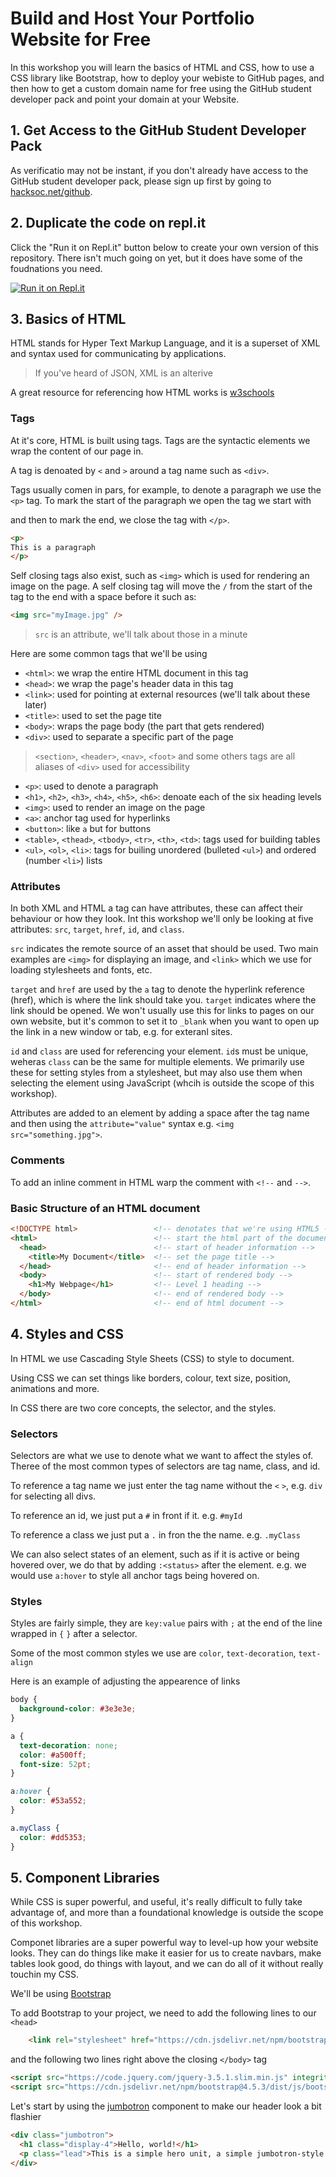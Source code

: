 # Build and Host Your Portfolio Website for Free
In this workshop you will learn the basics of HTML and CSS, how to use a CSS library like Bootstrap, how to deploy your webiste to GitHub pages, and then how to get a custom domain name for free using the GitHub student developer pack and point your domain at your Website.

## 1. Get Access to the GitHub Student Developer Pack
As verificatio may not be instant, if you don't already have access to the GitHub student developer pack, please sign up first by going to [hacksoc.net/github](https://hacksoc.net/github).

## 2. Duplicate the code on repl.it
Click the "Run it on Repl.it" button below to create your own version of this repository. There isn't much going on yet, but it does have some of the foudnations you need.

[![Run it on Repl.it](https://repl.it/badge/github/aaronosher/first-portfolio)](https://repl.it/github/aaronosher/first-portfolio)

## 3. Basics of HTML
HTML stands for Hyper Text Markup Language, and it is a superset of XML and syntax used for communicating by applications.

> If you've heard of JSON, XML is an alterive

A great resource for referencing how HTML works is [w3schools](https://www.w3schools.com/html/)

### Tags
At it's core, HTML is built using tags. Tags are the syntactic elements we wrap the content of our page in.

A tag is denoated by `<` and `>` around a tag name such as `<div>`.

Tags usually comen in pars, for example, to denote a paragraph we use the `<p>` tag. To mark the start of the paragraph we open the tag we start with <p> and then to mark the end, we close the tag with `</p>`.

```html
<p>
This is a paragraph
</p>
```

Self closing tags also exist, such as `<img>` which is used for rendering an image on the page. A self closing tag will move the `/` from the start of the tag to the end with a space before it such as:

```html
<img src="myImage.jpg" />
```
> `src` is an attribute, we'll talk about those in a minute

Here are some common tags that we'll be using

 - `<html>`: we wrap the entire HTML document in this tag
 - `<head>`: we wrap the page's header data in this tag
 - `<link>`: used for pointing at external resources (we'll talk about these later)
 - `<title>`: used to set the page tite
 - `<body>`: wraps the page body (the part that gets rendered)
 - `<div>`: used to separate a specific part of the page
 > `<section>`, `<header>`, `<nav>`, `<foot>` and some others tags are all aliases of `<div>` used for accessibility
 - `<p>`: used to denote a paragraph
 - `<h1>`, `<h2>`, `<h3>`, `<h4>`, `<h5>`, `<h6>`: denoate each of the six heading levels
 - `<img>`: used to render an image on the page
 - `<a>`: anchor tag used for hyperlinks
 - `<button>`: like `a` but for buttons
 - `<table>`, `<thead>`, `<tbody>`, `<tr>`, `<th>`, `<td>`: tags used for building tables
 - `<ul>`, `<ol>`, `<li>`: tags for builing unordered (bulleted `<ul>`) and ordered (number `<li>`) lists

### Attributes
In both XML and HTML a tag can have attributes, these can affect their behaviour or how they look. Int this workshop we'll only be looking at five attributes: `src`, `target`, `href`, `id`, and `class`.

`src` indicates the remote source of an asset that should be used. Two main examples are `<img>` for displaying an image, and `<link>` which we use for loading stylesheets and fonts, etc.

`target` and `href` are used by the `a` tag to denote the hyperlink reference (href), which is where the link should take you. `target` indicates where the link should be opened. We won't usually use this for links to pages on our own website, but it's common to set it to `_blank` when you want to open up the link in a new window or tab, e.g. for exteranl sites.

`id` and `class` are used for referencing your element. `id`s must be unique, weheras `class` can be the same for multiple elements. We primarily use these for setting styles from a stylesheet, but may also use them when selecting the element using JavaScript (whcih is outside the scope of this workshop).

Attributes are added to an element by adding a space after the tag name and then using the `attribute="value"` syntax e.g. `<img src="something.jpg">`.

### Comments

To add an inline comment in HTML warp the comment with `<!--` and `-->`.

### Basic Structure of an HTML document

```html
<!DOCTYPE html>                 <!-- denotates that we're using HTML5 -->
<html>                          <!-- start the html part of the document -->
  <head>                        <!-- start of header information -->
    <title>My Document</title>  <!-- set the page title -->
  </head>                       <!-- end of header information -->
  <body>                        <!-- start of rendered body -->
    <h1>My Webpage</h1>         <!-- Level 1 heading -->
  </body>                       <!-- end of rendered body -->
</html>                         <!-- end of html document -->
```

## 4. Styles and CSS
In HTML we use Cascading Style Sheets (CSS) to style to document. 

Using CSS we can set things like borders, colour, text size, position, animations and more. 

In CSS there are two core concepts, the selector, and the styles.

### Selectors
Selectors are what we use to denote what we want to affect the styles of. Theree of the most common types of selectors are tag name, class, and id.

To reference a tag name we just enter the tag name without the `<` `>`, e.g. `div` for selecting all divs. 

To reference an id, we just put a `#` in front if it. e.g. `#myId`

To reference a class we just put a `.` in fron the the name. e.g. `.myClass`

We can also select states of an element, such as if it is active or being hovered over, we do that by adding `:<status>` after the element. e.g. we would use `a:hover` to style all anchor tags being hovered on.

### Styles

Styles are fairly simple, they are `key:value` pairs with `;` at the end of the line wrapped in `{` `}` after a selector.

Some of the most common styles we use are `color`, `text-decoration`, `text-align`

Here is an example of adjusting the appearence of links

```css
body {
  background-color: #3e3e3e;
}

a {
  text-decoration: none;
  color: #a500ff;
  font-size: 52pt;
}

a:hover {
  color: #53a552;
}

a.myClass {
  color: #dd5353;
}
```

## 5. Component Libraries
While CSS is super powerful, and useful, it's really difficult to fully take advantage of, and more than a foundational knowledge is outside the scope of this workshop.

Componet libraries are a super powerful way to level-up how your website looks. They can do things like make it easier for us to create navbars, make tables look good, do things with layout, and we can do all of it without really touchin my CSS.

We'll be using [Bootstrap](https://getbootstrap.com/)

To add Bootstrap to your project, we need to add the following lines to our `<head>`

```html
    <link rel="stylesheet" href="https://cdn.jsdelivr.net/npm/bootstrap@4.5.3/dist/css/bootstrap.min.css" integrity="sha384-TX8t27EcRE3e/ihU7zmQxVncDAy5uIKz4rEkgIXeMed4M0jlfIDPvg6uqKI2xXr2" crossorigin="anonymous">
```

and the following two lines right above the closing `</body>` tag

```html
<script src="https://code.jquery.com/jquery-3.5.1.slim.min.js" integrity="sha384-DfXdz2htPH0lsSSs5nCTpuj/zy4C+OGpamoFVy38MVBnE+IbbVYUew+OrCXaRkfj" crossorigin="anonymous"></script>
<script src="https://cdn.jsdelivr.net/npm/bootstrap@4.5.3/dist/js/bootstrap.bundle.min.js" integrity="sha384-ho+j7jyWK8fNQe+A12Hb8AhRq26LrZ/JpcUGGOn+Y7RsweNrtN/tE3MoK7ZeZDyx" crossorigin="anonymous"></script>
```

Let's start by using the [jumbotron](https://getbootstrap.com/docs/4.5/components/jumbotron/) component to make our header look a bit flashier

```html
<div class="jumbotron">
  <h1 class="display-4">Hello, world!</h1>
  <p class="lead">This is a simple hero unit, a simple jumbotron-style component for calling extra attention to featured content or information.</p>
</div>
```